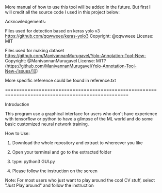 More manual of how to use this tool will be added in the future. But first I will credit all the source code I used in this project below:

Acknowledgements:

Files used for detection based on keras yolo v3 https://github.com/qqwweee/keras-yolo3
Copyright: @qqwweee
License: MIT

Files used for making dataset https://github.com/ManivannanMurugavel/Yolo-Annotation-Tool-New-
Copyright: @ManivannanMurugavel
License: MIT? (https://github.com/ManivannanMurugavel/Yolo-Annotation-Tool-New-/issues/10)

More specific reference could be found in reference.txt

==================================================================================================

Introduction

This program use a graphical interface for users who don't have experience with tensorflow or python to have a glimpse of the ML world and do some basic customized neural network training.



How to Use:
1. Download the whole repository and extract to whereever you like

3. Open your terminal and go to the extracted folder

4. type:
   python3 GUI.py

5. Please follow the instruction on the screen

Note: For most users who just want to play around the cool CV stuff, select "Just Play around" and follow the instruction


